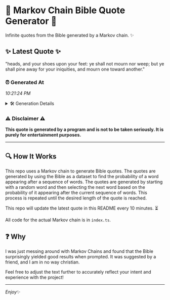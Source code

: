 # 📖 Markov Chain Bible Quote Generator 📖

Infinite quotes from the Bible generated by a Markov chain. ✨

## ✨ Latest Quote ✨
"heads, and your shoes upon your feet: ye shall not mourn nor weep; but ye shall pine away for your iniquities, and mourn one toward another."

### ⏰ Generated At
*10:21:24 PM*

<details>
    <summary>🛠️ Generation Details</summary>
    <p>
        <strong>🌱 Seed:</strong> heads,<br>
        <strong>🔄 Iterations:</strong> 25<br>
        <strong>📜 Context History:</strong><br>[ heads, ]: and<br>[ heads,, and ]: your<br>[ heads,, and, your ]: shoes<br>[ heads,, and, your, shoes ]: upon<br>[ heads,, and, your, shoes, upon ]: your<br>[ heads,, and, your, shoes, upon, your ]: feet:<br>[ and, your, shoes, upon, your, feet: ]: ye<br>[ your, shoes, upon, your, feet:, ye ]: shall<br>[ shoes, upon, your, feet:, ye, shall ]: not<br>[ upon, your, feet:, ye, shall, not ]: mourn<br>[ your, feet:, ye, shall, not, mourn ]: nor<br>[ feet:, ye, shall, not, mourn, nor ]: weep;<br>[ ye, shall, not, mourn, nor, weep; ]: but<br>[ shall, not, mourn, nor, weep;, but ]: ye<br>[ not, mourn, nor, weep;, but, ye ]: shall<br>[ mourn, nor, weep;, but, ye, shall ]: pine<br>[ nor, weep;, but, ye, shall, pine ]: away<br>[ weep;, but, ye, shall, pine, away ]: for<br>[ but, ye, shall, pine, away, for ]: your<br>[ ye, shall, pine, away, for, your ]: iniquities,<br>[ shall, pine, away, for, your, iniquities, ]: and<br>[ pine, away, for, your, iniquities,, and ]: mourn<br>[ away, for, your, iniquities,, and, mourn ]: one<br>[ for, your, iniquities,, and, mourn, one ]: toward<br>[ your, iniquities,, and, mourn, one, toward ]: another.<br>
    </p>
</details>

### ⚠️ Disclaimer ⚠️
**This quote is generated by a program and is not to be taken seriously. It is purely for entertainment purposes.**

---

## 🔍 How It Works

This repo uses a Markov chain to generate Bible quotes. The quotes are generated by using the Bible as a dataset to find the probability of a word appearing after a sequence of words. The quotes are generated by starting with a random word and then selecting the next word based on the probability of it appearing after the current sequence of words. This process is repeated until the desired length of the quote is reached.

This repo will update the latest quote in this README every 10 minutes. ⏳

All code for the actual Markov chain is in `index.ts`.

## ❓ Why

I was just messing around with Markov Chains and found that the Bible surprisingly yielded good results when prompted. 
It was suggested by a friend, and I am in no way christian.

Feel free to adjust the text further to accurately reflect your intent and experience with the project!

---

*Enjoy*✨

